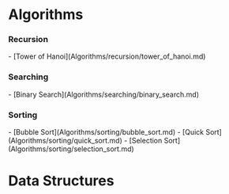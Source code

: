 <h1>Algorithms</h1>

<h3>Recursion</h3>
- [Tower of Hanoi](Algorithms/recursion/tower_of_hanoi.md)

<h3>Searching</h3>
- [Binary Search](Algorithms/searching/binary_search.md)

<h3>Sorting</h3>
- [Bubble Sort](Algorithms/sorting/bubble_sort.md)
- [Quick Sort](Algorithms/sorting/quick_sort.md)
- [Selection Sort](Algorithms/sorting/selection_sort.md)


<h1>Data Structures</h1>

